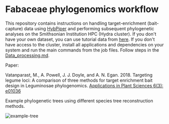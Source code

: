 # Fabaceae phylogenomics workflow
This repository contains instructions on handling target-enrichment (bait-capture) data using [HybPiper](https://github.com/mossmatters/HybPiper) and performing subsequent phylogenetic analyses on the Smithsonian Institution HPC (Hydra cluster). If you don't have your own dataset, you can use tutorial data from [here](https://github.com/mossmatters/HybPiper/tree/master/test_dataset). If you don't have access to the cluster, install all applications and dependencies on your system and run the main commands from the job files. Follow steps in the [Data_processing.md](https://github.com/Smithsonian/Fabaceae_Phylogenomics_workflow/blob/master/Data_processing.md).


Paper:

Vatanparast, M., A. Powell, J. J. Doyle, and A. N. Egan. 2018. Targeting legume loci: A comparison of three methods for target enrichment bait design in Leguminosae phylogenomics. [Applications in Plant Sciences 6(3): e01036](https://onlinelibrary.wiley.com/doi/full/10.1002/aps3.1036)




Example phylogenetic trees using different species tree reconstruction methods.

![example-tree](https://user-images.githubusercontent.com/13125143/35277516-f3342a4e-003e-11e8-8fa7-9bb5c513a2b0.jpg)
